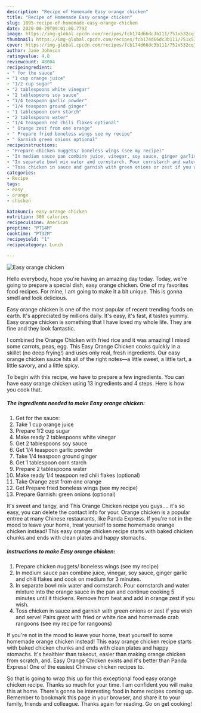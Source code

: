 ```yaml
---
description: "Recipe of Homemade Easy orange chicken"
title: "Recipe of Homemade Easy orange chicken"
slug: 1095-recipe-of-homemade-easy-orange-chicken
date: 2020-08-29T09:01:00.779Z
image: https://img-global.cpcdn.com/recipes/fcb174d66dc3b111/751x532cq70/easy-orange-chicken-recipe-main-photo.jpg
thumbnail: https://img-global.cpcdn.com/recipes/fcb174d66dc3b111/751x532cq70/easy-orange-chicken-recipe-main-photo.jpg
cover: https://img-global.cpcdn.com/recipes/fcb174d66dc3b111/751x532cq70/easy-orange-chicken-recipe-main-photo.jpg
author: Jane Johnson
ratingvalue: 4.8
reviewcount: 48004
recipeingredient:
- " for the sauce"
- "1 cup orange juice"
- "1/2 cup sugar"
- "2 tablespoons white vinegar"
- "2 tablespoons soy sauce"
- "1/4 teaspoon garlic powder"
- "1/4 teaspoon ground ginger"
- "1 tablespoon corn starch"
- "2 tablespoons water"
- "1/4 teaspoon red chili flakes optional"
- " Orange zest from one orange"
- " Prepare fried boneless wings see my recipe"
- " Garnish green onions optional"
recipeinstructions:
- "Prepare chicken nuggets/ boneless wings (see my recipe)"
- "In medium sauce pan combine juice, vinegar, soy sauce, ginger garlic and chili flakes and cook on medium for 3 minutes."
- "In separate bowl mix water and cornstarch. Pour cornstarch and water mixture into the orange sauce in the pan and continue cooking 5 minutes until it thickens. Remove from heat and add in orange zest if you wish."
- "Toss chicken in sauce and garnish with green onions or zest if you wish and serve! Pairs great with fried or white rice and homemade crab rangoons (see my recipe for rangoons)"
categories:
- Recipe
tags:
- easy
- orange
- chicken

katakunci: easy orange chicken 
nutrition: 300 calories
recipecuisine: American
preptime: "PT14M"
cooktime: "PT32M"
recipeyield: "1"
recipecategory: Lunch

---
```



![Easy orange chicken](https://img-global.cpcdn.com/recipes/fcb174d66dc3b111/751x532cq70/easy-orange-chicken-recipe-main-photo.jpg)

Hello everybody, hope you're having an amazing day today. Today, we're going to prepare a special dish, easy orange chicken. One of my favorites food recipes. For mine, I am going to make it a bit unique. This is gonna smell and look delicious.

Easy orange chicken is one of the most popular of recent trending foods on earth. It's appreciated by millions daily. It's easy, it's fast, it tastes yummy. Easy orange chicken is something that I have loved my whole life. They are fine and they look fantastic.

I combined the Orange Chicken with fried rice and it was amazing! I mixed some carrots, peas, egg. This Easy Orange Chicken cooks quickly in a skillet (no deep frying!) and uses only real, fresh ingredients. Our easy orange chicken sauce hits all of the right notes—a little sweet, a little tart, a little savory, and a little spicy.


To begin with this recipe, we have to prepare a few ingredients. You can have easy orange chicken using 13 ingredients and 4 steps. Here is how you cook that.

<!--inarticleads1-->

##### The ingredients needed to make Easy orange chicken:

1. Get  for the sauce:
1. Take 1 cup orange juice
1. Prepare 1/2 cup sugar
1. Make ready 2 tablespoons white vinegar
1. Get 2 tablespoons soy sauce
1. Get 1/4 teaspoon garlic powder
1. Take 1/4 teaspoon ground ginger
1. Get 1 tablespoon corn starch
1. Prepare 2 tablespoons water
1. Make ready 1/4 teaspoon red chili flakes (optional)
1. Take  Orange zest from one orange
1. Get  Prepare fried boneless wings (see my recipe)
1. Prepare  Garnish: green onions (optional)


It&#39;s sweet and tangy, and This Orange Chicken recipe you guys…. it&#39;s so easy, you can delete the contact info for your. Orange chicken is a popular entree at many Chinese restaurants, like Panda Express. If you&#39;re not in the mood to leave your home, treat yourself to some homemade orange chicken instead! This easy orange chicken recipe starts with baked chicken chunks and ends with clean plates and happy stomachs. 

<!--inarticleads2-->

##### Instructions to make Easy orange chicken:

1. Prepare chicken nuggets/ boneless wings (see my recipe)
1. In medium sauce pan combine juice, vinegar, soy sauce, ginger garlic and chili flakes and cook on medium for 3 minutes.
1. In separate bowl mix water and cornstarch. Pour cornstarch and water mixture into the orange sauce in the pan and continue cooking 5 minutes until it thickens. Remove from heat and add in orange zest if you wish.
1. Toss chicken in sauce and garnish with green onions or zest if you wish and serve! Pairs great with fried or white rice and homemade crab rangoons (see my recipe for rangoons)


If you&#39;re not in the mood to leave your home, treat yourself to some homemade orange chicken instead! This easy orange chicken recipe starts with baked chicken chunks and ends with clean plates and happy stomachs. It&#39;s healthier than takeout, easier than making orange chicken from scratch, and. Easy Orange Chicken exists and it&#39;s better than Panda Express! One of the easiest Chinese chicken recipes to. 

So that is going to wrap this up for this exceptional food easy orange chicken recipe. Thanks so much for your time. I am confident you will make this at home. There's gonna be interesting food in home recipes coming up. Remember to bookmark this page in your browser, and share it to your family, friends and colleague. Thanks again for reading. Go on get cooking!
